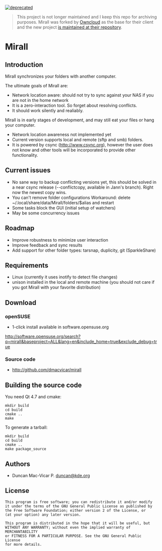 
[![deprecated](http://badges.github.io/stability-badges/dist/deprecated.svg)](http://github.com/badges/stability-badges)

>This project is not longer maintained and I keep this repo for archiving purposes. Mirall was forked by [Owncloud](https://github.com/owncloud) as the base for their client and the new project [is maintained at their repository](https://github.com/owncloud/client).

# Mirall

## Introduction

Mirall synchronizes your folders with another computer.

The ultimate goals of Mirall are:

* Network location aware: should not try to sync against your NAS if you are
  not in the home network
* It is a zero-interaction tool. So forget about resolving conflicts.
* It should work silently and realiably.

Mirall is in early stages of development, and may still eat your
files or hang your computer.

* Network location awareness not implemented yet
* Current version supports local and remote (sftp and smb) folders.
* It is powered by csync (http://www.csync.org), however
  the user does not know and other tools will be incorporated to provide other
  functionality.

## Current issues

* No sane way to backup conflicting versions yet, this should be solved
  in a near csync release (--conflictcopy, available in Jann's branch).
  Right now the newest copy wins.
* You can't remove folder configurations
  Workaround: delete ~/.local/share/data/Mirall/folders/$alias and restart
* Some tasks block the GUI (initial setup of watchers)
* May be some concurrency issues

## Roadmap

* Improve robustness to minimize user interaction
* Improve feedback and sync results
* Add support for other folder types: tarsnap, duplicity, git (SparkleShare)

## Requirements

* Linux (currently it uses inotify to detect file changes)
* unison installed in the local and remote machine
  (you should not care if you got Mirall with your favorite
   distribution)

## Download

### openSUSE

* 1-click install available in software.opensuse.org

http://software.opensuse.org/search?q=mirall&baseproject=ALL&lang=en&include_home=true&exclude_debug=true

### Source code

* http://github.com/dmacvicar/mirall

## Building the source code

You need Qt 4.7 and cmake:

    mkdir build
    cd build
    cmake ..
    make

To generate a tarball:

    mkdir build
    cd build
    cmake ..
    make package_source

## Authors

* Duncan Mac-Vicar P. <duncan@kde.org>

## License

    This program is free software; you can redistribute it and/or modify
    it under the terms of the GNU General Public License as published by
    the Free Software Foundation; either version 2 of the License, or
    (at your option) any later version.

    This program is distributed in the hope that it will be useful, but
    WITHOUT ANY WARRANTY; without even the implied warranty of MERCHANTABILITY
    or FITNESS FOR A PARTICULAR PURPOSE. See the GNU General Public License
    for more details.


